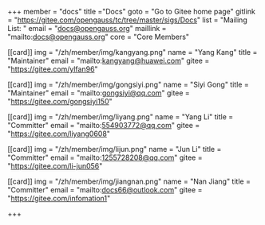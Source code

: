 +++
member = "docs"
title ="Docs"
goto = "Go to Gitee home page"
gitlink = "https://gitee.com/opengauss/tc/tree/master/sigs/Docs"
list = "Mailing List: "
email = "docs@opengauss.org"
maillink = "mailto:docs@opengauss.org"
core = "Core Members"


[[card]]
img = "/zh/member/img/kangyang.png"
name = "Yang Kang"
title = "Maintainer"
email = "mailto:kangyang@huawei.com"
gitee = "https://gitee.com/ylfan96"

[[card]]
img = "/zh/member/img/gongsiyi.png"
name = "Siyi Gong"
title = "Maintainer"
email = "mailto:gongsiyi@qq.com"
gitee = "https://gitee.com/gongsiyi150"

[[card]]
img = "/zh/member/img/liyang.png"
name = "Yang Li"
title = "Committer"
email = "mailto:554903772@qq.com"
gitee = "https://gitee.com/liyang0608"

[[card]]
img = "/zh/member/img/lijun.png"
name = "Jun Li"
title = "Committer"
email = "mailto:1255728208@qq.com"
gitee = "https://gitee.com/li-jun056"

[[card]]
img = "/zh/member/img/jiangnan.png"
name = "Nan Jiang"
title = "Committer"
email = "mailto:docs66@outlook.com"
gitee = "https://gitee.com/infomation1"

+++